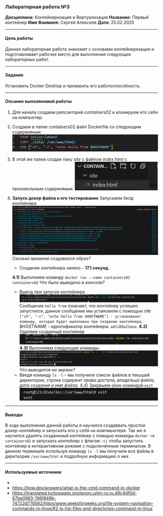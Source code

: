 ### Лабораторная работа №3
**Дисциплина:** Контейнеризация и Виртуализация
**Название:** Первый контейнер
**Имя Фаимиля:** Сергей Алексеев
**Дата:** 25.02.2025
***
#### Цель работы
 Данная лабораторная работа знакомит с основами контейнеризации и подготавливает рабочее место для выполнения следующих лабораторных работ.
***
#### Задание
Установить Docker Desktop и проверить его работоспособность.
***
#### Опсание выполянемой работы
1) Для начала создаем репозиторий *containers02* и клонируем его себе на компьютер.

2) Создаем в папке containers02 файл Dockerfile со следующим содержимым:
![alt text](image.png)

3) В этой же папке создае паку *site* с файлом *index.html* с произвольным содержимым.
![alt text](image-5.png)

4) **Запуск докер файла и его тестирование**
Запускаем билд контейнера
![alt text](image-1.png)
*Сколько времени создавался образ?*
    - Создание контейнера заняло -  **17.1 секунд.**

    **4.1)** Выполняем команду `docker run --name containers02 containers02`
    *Что было выведено в консоли?*  
    - Вывод при запуске контейнера
    ![alt text](image-2.png)
Сообщение `hello from` означает, что контейнер успешно запустился, данное сообщение мы установили с помощью `CMD ["sh", "-c", "echo hello from $HOSTNAME"] - устанвливает команду, которая будет выполнена при создании контейнера`, *$HOSTNAME* - идентификатор контейнера: `a41189a22eea`.
    **4.2)**  Удаляем созданный контейнер
    ![alt text](image-3.png)
    **4.3)** Выполняем следующие команды:
    ![alt text](image-4.png)
    *Что выводится на экране?*
     - Введя команду `ls -l` - мы получили список файлов в текущей директории, строка содержит *права доступа, владельца файла, дата создания и имя файла.*
    4.4) Закрвыем окно командой `exit`
    ![alt text](image-6.png)

***
#### Выводы

В ходе выполнения данной работы я научился создаввать простой докер-контейнер и запускать его у себя на компмьютере. Так же я научился удалять созданнный контейнер с помщью команды `docker rm containers02` и запускать контейнер с флагом  `-ti`  чтобы запустить контейнер в интерактивном режиме с подключённым терминалом. В данном терминале используя команду `ls -l` мы получили все файлы в диреткории `/var/www/html` и подробную информацию о них.
***
#### Используемые источники
- 
- https://how.dev/answers/what-is-the-cmd-command-in-docker
- https://translated.turbopages.org/proxy_u/en-ru.ru.49c4df0d-67be0983-196f849b-74722d776562/https/www.geeksforgeeks.org/file-system-navigation-commands-in-linux/#2-ls-list-files-and-directories-command-in-linux





